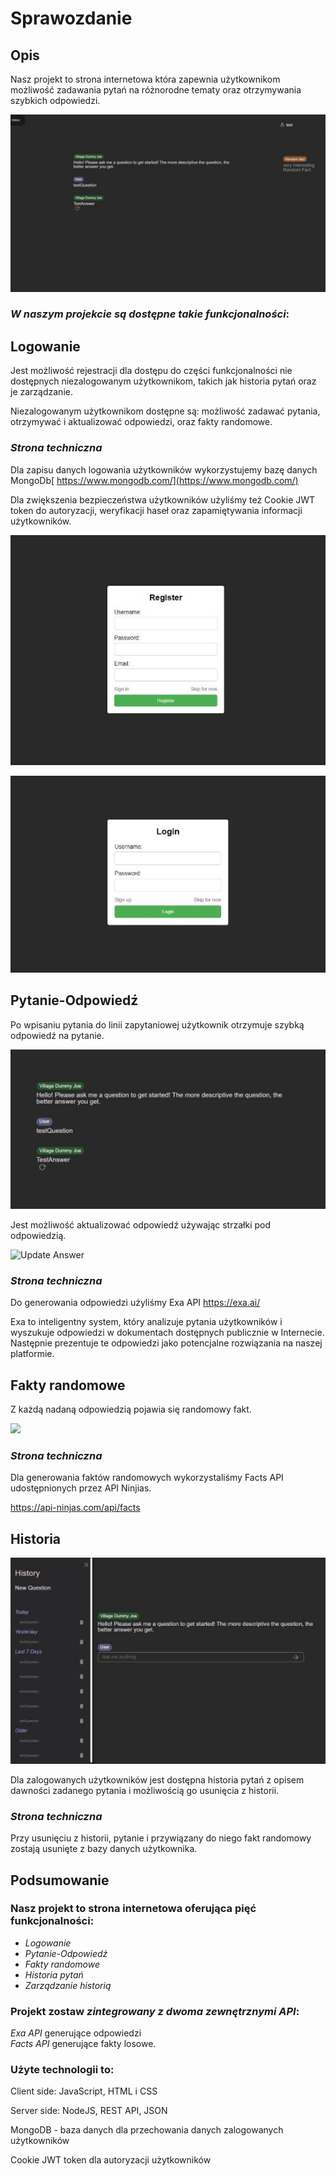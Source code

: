 ﻿
# **Sprawozdanie**  


## Opis
Nasz projekt to strona internetowa która zapewnia użytkownikom możliwość zadawania pytań na różnorodne tematy oraz otrzymywania szybkich odpowiedzi.

![Entire screen](docs/entire_test_screen.jpeg)


### *W naszym projekcie są dostępne takie funkcjonalności*:

## **Logowanie** 


Jest możliwość rejestracji dla dostępu do części funkcjonalności nie dostępnych niezalogowanym użytkownikom, takich jak historia pytań oraz je zarządzanie. 

Niezalogowanym użytkownikom dostępne są: możliwość zadawać pytania, otrzymywać i aktualizować odpowiedzi, oraz fakty randomowe. 



### *Strona techniczna*



Dla zapisu danych logowania użytkowników wykorzystujemy bazę danych MongoDb[ https://www.mongodb.com/](https://www.mongodb.com/)

Dla zwiększenia bezpieczeństwa użytkowników użyliśmy też Cookie JWT token do autoryzacji, weryfikacji haseł oraz zapamiętywania informacji użytkowników. 

![Rejestracja użytkownika](docs/register.jpeg)



![Logowanie się](docs/login.jpeg)




## **Pytanie-Odpowiedź** 



Po wpisaniu pytania do linii zapytaniowej użytkownik otrzymuje szybką odpowiedź na pytanie.

![Answer](docs/test_answer.jpeg)

Jest możliwość aktualizować odpowiedź używając strzałki pod odpowiedzią. 

![Update Answer](docs/update_answer.png)



### *Strona techniczna*



Do generowania odpowiedzi użyliśmy Exa API  https://exa.ai/  

Exa to inteligentny system, który analizuje pytania użytkowników i wyszukuje odpowiedzi w dokumentach dostępnych publicznie w Internecie. Następnie prezentuje te odpowiedzi jako potencjalne rozwiązania na naszej platformie. 


## **Fakty randomowe** 



Z każdą nadaną odpowiedzią pojawia się randomowy fakt. 

![](docs/random_fact.png)



### *Strona techniczna*



Dla generowania faktów randomowych wykorzystaliśmy Facts API udostępnionych przez API Ninjias.  

https://api-ninjas.com/api/facts  


## **Historia** 



![Historia](docs/history.jpeg)

Dla zalogowanych użytkowników jest dostępna historia pytań z opisem dawności zadanego pytania i możliwością go usunięcia z historii. 



### *Strona techniczna*



Przy usunięciu z historii, pytanie i przywiązany do niego fakt randomowy zostają usunięte z bazy danych użytkownika. 


## **Podsumowanie**  



### **Nasz projekt to strona internetowa oferująca  pięć funkcjonalności:**  

- *Logowanie*
- *Pytanie-Odpowiedź*
- *Fakty randomowe*
- *Historia pytań*  
- *Zarządzanie historią* 

### **Projekt zostaw *zintegrowany z dwoma zewnętrznymi API*:**

*Exa API* generujące odpowiedzi  
*Facts API* generujące fakty losowe.  

### **Użyte technologii to:**

Client side: JavaScript, HTML i СSS 

Server side: NodeJS, REST API, JSON 

MongoDB - baza danych dla przechowania danych zalogowanych użytkowników 

Cookie JWT token dla autoryzacji użytkowników 
